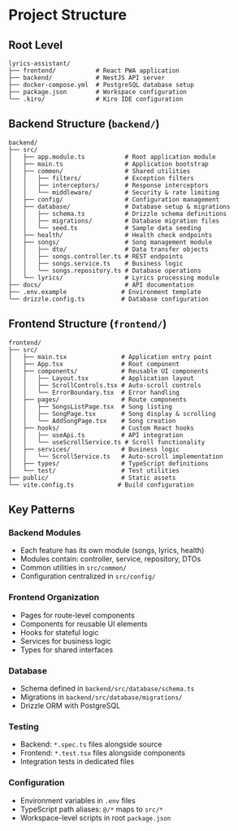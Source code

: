 # Project Structure

## Root Level
```
lyrics-assistant/
├── frontend/           # React PWA application
├── backend/            # NestJS API server
├── docker-compose.yml  # PostgreSQL database setup
├── package.json        # Workspace configuration
└── .kiro/              # Kiro IDE configuration
```

## Backend Structure (`backend/`)
```
backend/
├── src/
│   ├── app.module.ts           # Root application module
│   ├── main.ts                 # Application bootstrap
│   ├── common/                 # Shared utilities
│   │   ├── filters/            # Exception filters
│   │   ├── interceptors/       # Response interceptors
│   │   └── middleware/         # Security & rate limiting
│   ├── config/                 # Configuration management
│   ├── database/               # Database setup & migrations
│   │   ├── schema.ts           # Drizzle schema definitions
│   │   ├── migrations/         # Database migration files
│   │   └── seed.ts             # Sample data seeding
│   ├── health/                 # Health check endpoints
│   ├── songs/                  # Song management module
│   │   ├── dto/                # Data transfer objects
│   │   ├── songs.controller.ts # REST endpoints
│   │   ├── songs.service.ts    # Business logic
│   │   └── songs.repository.ts # Database operations
│   └── lyrics/                 # Lyrics processing module
├── docs/                       # API documentation
├── .env.example               # Environment template
└── drizzle.config.ts          # Database configuration
```

## Frontend Structure (`frontend/`)
```
frontend/
├── src/
│   ├── main.tsx               # Application entry point
│   ├── App.tsx                # Root component
│   ├── components/            # Reusable UI components
│   │   ├── Layout.tsx         # Application layout
│   │   ├── ScrollControls.tsx # Auto-scroll controls
│   │   └── ErrorBoundary.tsx  # Error handling
│   ├── pages/                 # Route components
│   │   ├── SongsListPage.tsx  # Song listing
│   │   ├── SongPage.tsx       # Song display & scrolling
│   │   └── AddSongPage.tsx    # Song creation
│   ├── hooks/                 # Custom React hooks
│   │   ├── useApi.ts          # API integration
│   │   └── useScrollService.ts # Scroll functionality
│   ├── services/              # Business logic
│   │   └── ScrollService.ts   # Auto-scroll implementation
│   ├── types/                 # TypeScript definitions
│   └── test/                  # Test utilities
├── public/                    # Static assets
└── vite.config.ts            # Build configuration
```

## Key Patterns

### Backend Modules
- Each feature has its own module (songs, lyrics, health)
- Modules contain: controller, service, repository, DTOs
- Common utilities in `src/common/`
- Configuration centralized in `src/config/`

### Frontend Organization
- Pages for route-level components
- Components for reusable UI elements
- Hooks for stateful logic
- Services for business logic
- Types for shared interfaces

### Database
- Schema defined in `backend/src/database/schema.ts`
- Migrations in `backend/src/database/migrations/`
- Drizzle ORM with PostgreSQL

### Testing
- Backend: `*.spec.ts` files alongside source
- Frontend: `*.test.tsx` files alongside components
- Integration tests in dedicated files

### Configuration
- Environment variables in `.env` files
- TypeScript path aliases: `@/*` maps to `src/*`
- Workspace-level scripts in root `package.json`